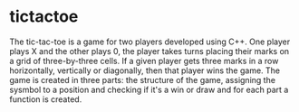 # tictactoe
The tic-tac-toe is a game for two players developed using C++.
One player plays X and the other plays 0, the player takes turns placing their marks on a grid of three-by-three cells. If a given player gets three marks in a row horizontally, vertically or diagonally, then that player wins the game.
The game is created in three parts: the structure of the game, assigning the sysmbol to a position and checking if it's a win or draw and for each part a function is created.

